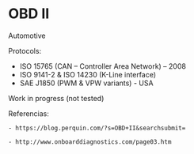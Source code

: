 # OBD II
Automotive  


Protocols:
  - ISO 15765 (CAN – Controller Area Network) – 2008
  - ISO 9141-2 & ISO 14230 (K-Line interface) 
  - SAE J1850 (PWM & VPW variants) - USA
   
   
Work in progress (not tested) 

Referencias:

    - https://blog.perquin.com/?s=OBD+II&searchsubmit=
    
    - http://www.onboarddiagnostics.com/page03.htm
